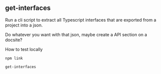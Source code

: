 ## get-interfaces

Run a cli script to extract all Typescript interfaces that are exported from a project into a json.

Do whatever you want with that json, maybe create a API section on a docsite?

How to test locally

`npm link`

`get-interfaces`
